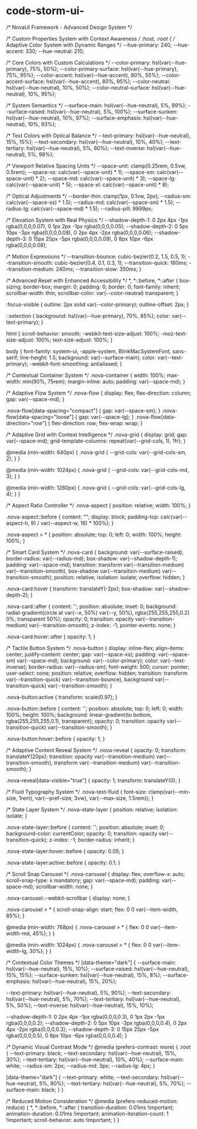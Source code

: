 # code-storm-ui-
/* NovaUI Framework - Advanced Design System */

/* Custom Properties System with Context Awareness */
:host, :root {
  /* Adaptive Color System with Dynamic Ranges */
  --hue-primary: 240;
  --hue-accent: 330;
  --hue-neutral: 210;
  
  /* Core Colors with Custom Calculations */
  --color-primary: hsl(var(--hue-primary), 75%, 50%);
  --color-primary-surface: hsl(var(--hue-primary), 75%, 95%);
  --color-accent: hsl(var(--hue-accent), 80%, 55%);
  --color-accent-surface: hsl(var(--hue-accent), 80%, 95%);
  --color-neutral: hsl(var(--hue-neutral), 10%, 50%);
  --color-neutral-surface: hsl(var(--hue-neutral), 10%, 95%);
  
  /* System Semantics */
  --surface-main: hsl(var(--hue-neutral), 5%, 99%);
  --surface-raised: hsl(var(--hue-neutral), 5%, 100%);
  --surface-sunken: hsl(var(--hue-neutral), 10%, 97%);
  --surface-emphasis: hsl(var(--hue-neutral), 10%, 93%);
  
  /* Text Colors with Optical Balance */
  --text-primary: hsl(var(--hue-neutral), 15%, 15%);
  --text-secondary: hsl(var(--hue-neutral), 10%, 40%);
  --text-tertiary: hsl(var(--hue-neutral), 5%, 60%);
  --text-inverse: hsl(var(--hue-neutral), 5%, 98%);
  
  /* Viewport Relative Spacing Units */
  --space-unit: clamp(0.25rem, 0.5vw, 0.5rem);
  --space-xs: calc(var(--space-unit) * 1);
  --space-sm: calc(var(--space-unit) * 2);
  --space-md: calc(var(--space-unit) * 3);
  --space-lg: calc(var(--space-unit) * 5);
  --space-xl: calc(var(--space-unit) * 8);
  
  /* Optical Adjustments */
  --border-thin: clamp(1px, 0.1vw, 2px);
  --radius-sm: calc(var(--space-xs) * 1.5);
  --radius-md: calc(var(--space-sm) * 1.5);
  --radius-lg: calc(var(--space-md) * 1.5);
  --radius-pill: 9999px;
  
  /* Elevation System with Real Physics */
  --shadow-depth-1: 0 2px 4px -1px rgba(0,0,0,0.07), 0 1px 2px -1px rgba(0,0,0,0.05);
  --shadow-depth-2: 0 5px 10px -3px rgba(0,0,0,0.08), 0 2px 4px -2px rgba(0,0,0,0.06);
  --shadow-depth-3: 0 15px 25px -5px rgba(0,0,0,0.09), 0 8px 10px -6px rgba(0,0,0,0.08);
  
  /* Motion Expressions */
  --transition-bounce: cubic-bezier(0.2, 1.5, 0.5, 1);
  --transition-smooth: cubic-bezier(0.4, 0.1, 0.3, 1);
  --transition-quick: 160ms;
  --transition-medium: 240ms;
  --transition-slow: 350ms;
}

/* Advanced Reset with Enhanced Accessibility */
*, *::before, *::after {
  box-sizing: border-box;
  margin: 0;
  padding: 0;
  border: 0;
  font-family: inherit;
  scrollbar-width: thin;
  scrollbar-color: var(--color-neutral) transparent;
}

:focus-visible {
  outline: 2px solid var(--color-primary);
  outline-offset: 2px;
}

::selection {
  background: hsl(var(--hue-primary), 70%, 85%);
  color: var(--text-primary);
}

html {
  scroll-behavior: smooth;
  -webkit-text-size-adjust: 100%;
  -moz-text-size-adjust: 100%;
  text-size-adjust: 100%;
}

body {
  font-family: system-ui, -apple-system, BlinkMacSystemFont, sans-serif;
  line-height: 1.5;
  background: var(--surface-main);
  color: var(--text-primary);
  -webkit-font-smoothing: antialiased;
}

/* Contextual Container System */
.nova-container {
  width: 100%;
  max-width: min(90%, 75rem);
  margin-inline: auto;
  padding: var(--space-md);
}

/* Adaptive Flow System */
.nova-flow {
  display: flex;
  flex-direction: column;
  gap: var(--space-md);
}

.nova-flow[data-spacing="compact"] { gap: var(--space-sm); }
.nova-flow[data-spacing="loose"] { gap: var(--space-lg); }
.nova-flow[data-direction="row"] { flex-direction: row; flex-wrap: wrap; }

/* Adaptive Grid with Context Intelligence */
.nova-grid {
  display: grid;
  gap: var(--space-md);
  grid-template-columns: repeat(var(--grid-cols, 1), 1fr);
}

@media (min-width: 640px) {
  .nova-grid { --grid-cols: var(--grid-cols-sm, 2); }
}

@media (min-width: 1024px) {
  .nova-grid { --grid-cols: var(--grid-cols-md, 3); }
}

@media (min-width: 1280px) {
  .nova-grid { --grid-cols: var(--grid-cols-lg, 4); }
}

/* Aspect Ratio Controller */
.nova-aspect {
  position: relative;
  width: 100%;
}

.nova-aspect::before {
  content: "";
  display: block;
  padding-top: calc(var(--aspect-h, 9) / var(--aspect-w, 16) * 100%);
}

.nova-aspect > * {
  position: absolute;
  top: 0;
  left: 0;
  width: 100%;
  height: 100%;
}

/* Smart Card System */
.nova-card {
  background: var(--surface-raised);
  border-radius: var(--radius-md);
  box-shadow: var(--shadow-depth-1);
  padding: var(--space-md);
  transition: transform var(--transition-medium) var(--transition-smooth),
              box-shadow var(--transition-medium) var(--transition-smooth);
  position: relative;
  isolation: isolate;
  overflow: hidden;
}

.nova-card:hover {
  transform: translateY(-2px);
  box-shadow: var(--shadow-depth-2);
}

.nova-card::after {
  content: '';
  position: absolute;
  inset: 0;
  background: radial-gradient(circle at var(--x, 50%) var(--y, 50%), 
              rgba(255,255,255,0.2) 0%, transparent 50%);
  opacity: 0;
  transition: opacity var(--transition-medium) var(--transition-smooth);
  z-index: -1;
  pointer-events: none;
}

.nova-card:hover::after {
  opacity: 1;
}

/* Tactile Button System */
.nova-button {
  display: inline-flex;
  align-items: center;
  justify-content: center;
  gap: var(--space-xs);
  padding: var(--space-sm) var(--space-md);
  background: var(--color-primary);
  color: var(--text-inverse);
  border-radius: var(--radius-sm);
  font-weight: 500;
  cursor: pointer;
  user-select: none;
  position: relative;
  overflow: hidden;
  transition: transform var(--transition-quick) var(--transition-bounce),
              background var(--transition-quick) var(--transition-smooth);
}

.nova-button:active {
  transform: scale(0.97);
}

.nova-button::before {
  content: '';
  position: absolute;
  top: 0;
  left: 0;
  width: 100%;
  height: 100%;
  background: linear-gradient(to bottom, rgba(255,255,255,0.1), transparent);
  opacity: 0;
  transition: opacity var(--transition-quick) var(--transition-smooth);
}

.nova-button:hover::before {
  opacity: 1;
}

/* Adaptive Content Reveal System */
.nova-reveal {
  opacity: 0;
  transform: translateY(20px);
  transition: opacity var(--transition-medium) var(--transition-smooth),
              transform var(--transition-medium) var(--transition-smooth);
}

.nova-reveal[data-visible="true"] {
  opacity: 1;
  transform: translateY(0);
}

/* Fluid Typography System */
.nova-text-fluid {
  font-size: clamp(var(--min-size, 1rem), var(--pref-size, 3vw), var(--max-size, 1.5rem));
}

/* State Layer System */
.nova-state-layer {
  position: relative;
  isolation: isolate;
}

.nova-state-layer::before {
  content: '';
  position: absolute;
  inset: 0;
  background-color: currentColor;
  opacity: 0;
  transition: opacity var(--transition-quick);
  z-index: -1;
  border-radius: inherit;
}

.nova-state-layer:hover::before {
  opacity: 0.05;
}

.nova-state-layer:active::before {
  opacity: 0.1;
}

/* Scroll Snap Carousel */
.nova-carousel {
  display: flex;
  overflow-x: auto;
  scroll-snap-type: x mandatory;
  gap: var(--space-md);
  padding: var(--space-md);
  scrollbar-width: none;
}

.nova-carousel::-webkit-scrollbar {
  display: none;
}

.nova-carousel > * {
  scroll-snap-align: start;
  flex: 0 0 var(--item-width, 85%);
}

@media (min-width: 768px) {
  .nova-carousel > * {
    flex: 0 0 var(--item-width-md, 45%);
  }
}

@media (min-width: 1024px) {
  .nova-carousel > * {
    flex: 0 0 var(--item-width-lg, 30%);
  }
}

/* Contextual Color Themes */
[data-theme="dark"] {
  --surface-main: hsl(var(--hue-neutral), 15%, 10%);
  --surface-raised: hsl(var(--hue-neutral), 15%, 15%);
  --surface-sunken: hsl(var(--hue-neutral), 15%, 8%);
  --surface-emphasis: hsl(var(--hue-neutral), 15%, 20%);
  
  --text-primary: hsl(var(--hue-neutral), 5%, 90%);
  --text-secondary: hsl(var(--hue-neutral), 5%, 70%);
  --text-tertiary: hsl(var(--hue-neutral), 5%, 50%);
  --text-inverse: hsl(var(--hue-neutral), 15%, 10%);
  
  --shadow-depth-1: 0 2px 4px -1px rgba(0,0,0,0.3), 0 1px 2px -1px rgba(0,0,0,0.2);
  --shadow-depth-2: 0 5px 10px -3px rgba(0,0,0,0.4), 0 2px 4px -2px rgba(0,0,0,0.3);
  --shadow-depth-3: 0 15px 25px -5px rgba(0,0,0,0.5), 0 8px 10px -6px rgba(0,0,0,0.4);
}

/* Dynamic Visual Contrast Mode */
@media (prefers-contrast: more) {
  :root {
    --text-primary: black;
    --text-secondary: hsl(var(--hue-neutral), 15%, 30%);
    --text-tertiary: hsl(var(--hue-neutral), 10%, 40%);
    --surface-main: white;
    --radius-sm: 2px;
    --radius-md: 3px;
    --radius-lg: 4px;
  }
  
  [data-theme="dark"] {
    --text-primary: white;
    --text-secondary: hsl(var(--hue-neutral), 5%, 80%);
    --text-tertiary: hsl(var(--hue-neutral), 5%, 70%);
    --surface-main: black;
  }
}

/* Reduced Motion Consideration */
@media (prefers-reduced-motion: reduce) {
  *, *::before, *::after {
    transition-duration: 0.01ms !important;
    animation-duration: 0.01ms !important;
    animation-iteration-count: 1 !important;
    scroll-behavior: auto !important;
  }
}
